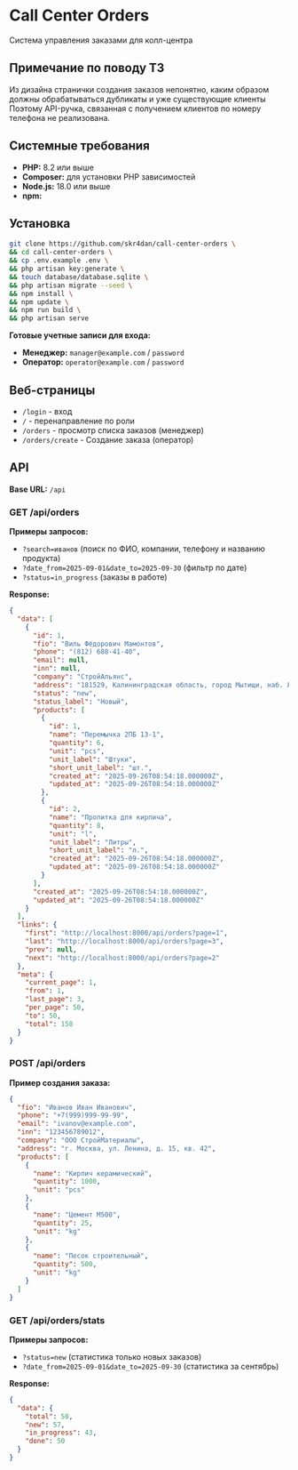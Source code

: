 # Call Center Orders

Система управления заказами для колл-центра

## Примечание по поводу ТЗ
Из дизайна странички создания заказов непонятно, каким образом должны обрабатываться дубликаты и уже существующие клиенты
Поэтому API-ручка, связанная с получением клиентов по номеру телефона не реализована.

## Системные требования

- **PHP:** 8.2 или выше
- **Composer:** для установки PHP зависимостей
- **Node.js:** 18.0 или выше
- **npm:**

## Установка
```bash
git clone https://github.com/skr4dan/call-center-orders \
&& cd call-center-orders \
&& cp .env.example .env \
&& php artisan key:generate \
&& touch database/database.sqlite \
&& php artisan migrate --seed \
&& npm install \
&& npm update \
&& npm run build \
&& php artisan serve
```

**Готовые учетные записи для входа:**
- **Менеджер:** `manager@example.com` / `password`
- **Оператор:** `operator@example.com` / `password`

## Веб-страницы
- `/login` - вход
- `/` - перенаправление по роли
- `/orders` - просмотр списка заказов (менеджер)
- `/orders/create` - Создание заказа (оператор)

## API
**Base URL:** `/api`

### GET /api/orders
**Примеры запросов:**
- `?search=иванов` (поиск по ФИО, компании, телефону и названию продукта)
- `?date_from=2025-09-01&date_to=2025-09-30` (фильтр по дате)
- `?status=in_progress` (заказы в работе)

**Response:**
```json
{
  "data": [
    {
      "id": 1,
      "fio": "Виль Фёдорович Мамонтов",
      "phone": "(812) 688-41-40",
      "email": null,
      "inn": null,
      "company": "СтройАльянс",
      "address": "181529, Калининградская область, город Мытищи, наб. Ломоносова, 69",
      "status": "new",
      "status_label": "Новый",
      "products": [
        {
          "id": 1,
          "name": "Перемычка 2ПБ 13-1",
          "quantity": 6,
          "unit": "pcs",
          "unit_label": "Штуки",
          "short_unit_label": "шт.",
          "created_at": "2025-09-26T08:54:18.000000Z",
          "updated_at": "2025-09-26T08:54:18.000000Z"
        },
        {
          "id": 2,
          "name": "Пропитка для кирпича",
          "quantity": 8,
          "unit": "l",
          "unit_label": "Литры",
          "short_unit_label": "л.",
          "created_at": "2025-09-26T08:54:18.000000Z",
          "updated_at": "2025-09-26T08:54:18.000000Z"
        }
      ],
      "created_at": "2025-09-26T08:54:18.000000Z",
      "updated_at": "2025-09-26T08:54:18.000000Z"
    }
  ],
  "links": {
    "first": "http://localhost:8000/api/orders?page=1",
    "last": "http://localhost:8000/api/orders?page=3",
    "prev": null,
    "next": "http://localhost:8000/api/orders?page=2"
  },
  "meta": {
    "current_page": 1,
    "from": 1,
    "last_page": 3,
    "per_page": 50,
    "to": 50,
    "total": 150
  }
}
```

### POST /api/orders
**Пример создания заказа:**
```json
{
  "fio": "Иванов Иван Иванович",
  "phone": "+7(999)999-99-99",
  "email": "ivanov@example.com",
  "inn": "123456789012",
  "company": "ООО СтройМатериалы",
  "address": "г. Москва, ул. Ленина, д. 15, кв. 42",
  "products": [
    {
      "name": "Кирпич керамический",
      "quantity": 1000,
      "unit": "pcs"
    },
    {
      "name": "Цемент М500",
      "quantity": 25,
      "unit": "kg"
    },
    {
      "name": "Песок строительный",
      "quantity": 500,
      "unit": "kg"
    }
  ]
}
```

### GET /api/orders/stats
**Примеры запросов:**
- `?status=new` (статистика только новых заказов)
- `?date_from=2025-09-01&date_to=2025-09-30` (статистика за сентябрь)

**Response:**
```json
{
  "data": {
    "total": 50,
    "new": 57,
    "in_progress": 43,
    "done": 50
  }
}
```
